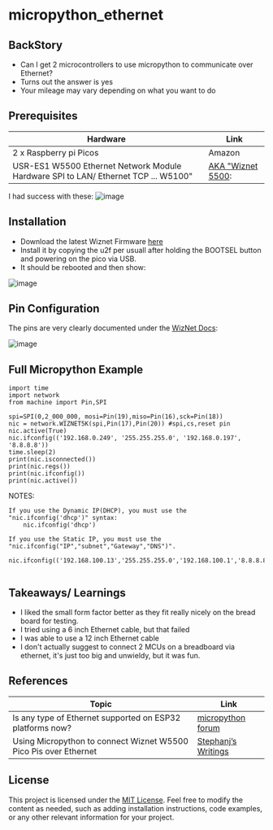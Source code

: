 # micropython_ethernet

## BackStory
- Can I get 2 microcontrollers to use micropython to communicate over Ethernet?
- Turns out the answer is yes
- Your mileage may vary depending on what you want to do

##  Prerequisites

| Hardware | Link | 
|---|---|
|2 x Raspberry pi Picos|Amazon|
|USR-ES1 W5500 Ethernet Network Module Hardware SPI to LAN/ Ethernet TCP ... W5100"|[AKA "Wiznet 5500](https://www.aliexpress.us/item/3256804674673261.html):

I had success with these:
 ![image](https://github.com/user-attachments/assets/d7ae2a9f-5037-468d-88e9-c5acaacc438a)

## Installation 
- Download the latest Wiznet Firmware [here](https://micropython.org/download/W5500_EVB_PICO/)
- Install it by copying the u2f per usuall after holding the BOOTSEL button and powering on the pico via USB.
- It should be rebooted and then show:
  
![image](https://github.com/user-attachments/assets/8711fd1a-3bd2-4306-9237-ed97f1da5453)


## Pin Configuration

The pins are very clearly documented under the [WizNet Docs](https://github.com/Wiznet/RP2040-HAT-MicroPython/blob/main/Ethernet%20Example%20Getting%20Started%20%5BMicropython%5D.md):

![image](https://github.com/user-attachments/assets/c3975716-31a0-4755-ac59-04e6be781a35)



## Full Micropython Example


```
import time
import network
from machine import Pin,SPI

spi=SPI(0,2_000_000, mosi=Pin(19),miso=Pin(16),sck=Pin(18))
nic = network.WIZNET5K(spi,Pin(17),Pin(20)) #spi,cs,reset pin
nic.active(True)
nic.ifconfig(('192.168.0.249', '255.255.255.0', '192.168.0.197', '8.8.8.8'))
time.sleep(2)
print(nic.isconnected())
print(nic.regs())
print(nic.ifconfig())
print(nic.active())

```

NOTES:

```
If you use the Dynamic IP(DHCP), you must use the "nic.ifconfig('dhcp')" syntax:
    nic.ifconfig('dhcp')
    
If you use the Static IP, you must use the  "nic.ifconfig("IP","subnet","Gateway","DNS")".
    nic.ifconfig(('192.168.100.13','255.255.255.0','192.168.100.1','8.8.8.8'))
   
```


## Takeaways/ Learnings
- I liked the small form factor better as they fit really nicely on the bread board for testing.
- I tried using a 6 inch Ethernet cable, but that failed
- I was able to use a 12 inch Ethernet cable
- I don't actually suggest to connect 2 MCUs on a breadboard via ethernet, it's just too big and unwieldy, but it was fun.
  

## References

| Topic | Link | 
|---|---|
|Is any type of Ethernet supported on ESP32 platforms now?|[micropython forum](https://github.com/orgs/micropython/discussions/11474)|
| Using Micropython to connect Wiznet W5500 Pico Pis over Ethernet | [Stephanj’s Writings](https://sjhennion.github.io/jekyll/update/2023/09/22/w5500-intro.html)|

## License
This project is licensed under the [MIT License](LICENSE).
Feel free to modify the content as needed, such as adding installation instructions, code examples, or any other relevant information for your project.


